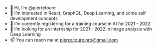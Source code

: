 - 👋 Hi, I’m @pierretoure
- 👀 I’m interested in React, GraphQL, Deep Learning, and some self development concepts
- 🌱 I’m currently registering for a training course in AI for 2021 - 2022
- 💞️ I’m looking for an internship for 2021 - 2022 in image analysis with Deep Learning
- 📫 You can reach me at pierre.toure.pro@gmail.com
